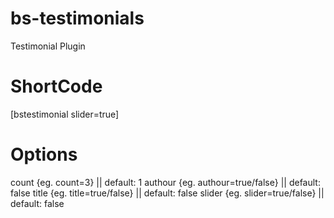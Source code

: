 # bs-testimonials
Testimonial Plugin

# ShortCode
[bstestimonial slider=true]

# Options
count {eg. count=3} || default: 1
authour {eg. authour=true/false} || default: false
title {eg. title=true/false} || default: false
slider {eg. slider=true/false} || default: false
